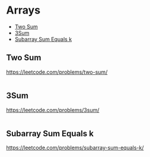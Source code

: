 # Arrays

+ [Two Sum](#two-sum)
+ [3Sum](#3sum)
+ [Subarray Sum Equals k](#subarray-sum-equals-k)

## Two Sum

https://leetcode.com/problems/two-sum/

```python

```

## 3Sum

https://leetcode.com/problems/3sum/

```python

```

## Subarray Sum Equals k

https://leetcode.com/problems/subarray-sum-equals-k/

```python

```
